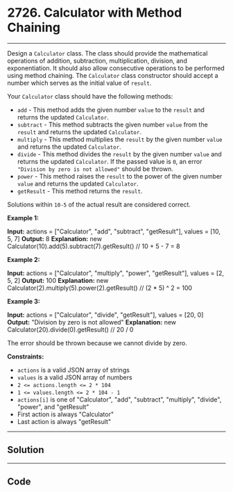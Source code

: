 # 2726. Calculator with Method Chaining

---

Design a `Calculator` class. The class should provide the mathematical operations of addition, subtraction, multiplication, division, and exponentiation. It should also allow consecutive operations to be performed using method chaining. The `Calculator` class constructor should accept a number which serves as the initial value of `result`.

Your `Calculator` class should have the following methods:

  * `add` \- This method adds the given number `value` to the `result` and returns the updated `Calculator`.
  * `subtract` - This method subtracts the given number `value` from the `result` and returns the updated `Calculator`.
  * `multiply` - This method multiplies the `result`  by the given number `value` and returns the updated `Calculator`.
  * `divide` - This method divides the `result` by the given number `value` and returns the updated `Calculator`. If the passed value is `0`, an error `"Division by zero is not allowed"` should be thrown.
  * `power` - This method raises the `result` to the power of the given number `value` and returns the updated `Calculator`.
  * `getResult` - This method returns the `result`.



Solutions within `10-5` of the actual result are considered correct.

 

**Example 1:**


**Input:** 
actions = ["Calculator", "add", "subtract", "getResult"], 
values = [10, 5, 7]
**Output:** 8
**Explanation:** 
new Calculator(10).add(5).subtract(7).getResult() // 10 + 5 - 7 = 8


**Example 2:**


**Input:** 
actions = ["Calculator", "multiply", "power", "getResult"], 
values = [2, 5, 2]
**Output:** 100
**Explanation:** 
new Calculator(2).multiply(5).power(2).getResult() // (2 * 5) ^ 2 = 100


**Example 3:**


**Input:** 
actions = ["Calculator", "divide", "getResult"], 
values = [20, 0]
**Output:** "Division by zero is not allowed"
**Explanation:** 
new Calculator(20).divide(0).getResult() // 20 / 0 

The error should be thrown because we cannot divide by zero.


 

**Constraints:**

  * `actions` is a valid JSON array of strings
  * `values` is a valid JSON array of numbers
  * `2 <= actions.length <= 2 * 104`
  * `1 <= values.length <= 2 * 104 - 1`
  * `actions[i]` is one of "Calculator", "add", "subtract", "multiply", "divide", "power", and "getResult"
  * First action is always "Calculator"
  * Last action is always "getResult"

---

## Solution



---

## Code
```python


```